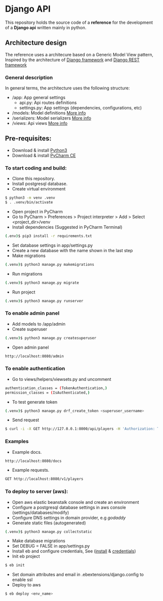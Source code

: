 # Django API

This repository holds the source code of a **reference** for the development of a **Django api** written mainly in python.

## Architecture design

The reference uses a architecure based on a Generic Model View pattern, Inspired by the architecture of [Django framework](https://www.djangoproject.com) and [Django REST framework](https://www.django-rest-framework.org)

### General description

In general terms, the architecture uses the following structure:

  - /app: App general settings
    - api.py: Api routes definitions
    - settings.py: App settings (dependencies, configurations, etc)
  - /models: Model definitions [More info](https://docs.djangoproject.com/en/2.1/topics/db/models/)
  - /serializers: Model serializers [More info](https://www.django-rest-framework.org/api-guide/serializers/)
  - /views: Api views [More info](https://www.django-rest-framework.org/api-guide/views/)

## Pre-requisites:

 * Download & install [Python3](https://www.python.org/downloads/)
 * Download & install [PyCharm CE](https://www.jetbrains.com/pycharm/download/)

### To start coding and build:

 * Clone this repository.
 * Install postgresql database.
 * Create virtual environment
  ```bash
 $ python3 -m venv .venv
 $ . .venv/bin/activate
 ```
 * Open project in PyCharm
 * Go to PyCharm > Preferences > Project interpreter > Add > Select <project_dir>/venv
 * Install dependencies (Suggested in PyCharm Terminal)
 ```bash
(.env)$ pip3 install -r requirements.txt
 ```
 * Set database settings in app/settings.py
 * Create a new database with the name shown in the last step
 * Make migrations
 ```bash
(.venv)$ python3 manage.py makemigrations
 ```
 * Run migrations
 ```bash
(.venv)$ python3 manage.py migrate
 ```
 * Run project
```bash
(.venv)$ python3 manage.py runserver
 ```

 ### To enable admin panel

 * Add models to /app/admin
 * Create superuser
 ```bash
(.venv)$ python3 manage.py createsuperuser
 ```
 * Open admin panel 
 ```bash
 http://localhost:8080/admin
 ```
 
 ### To enable authentication
 
 * Go to views/helpers/viewsets.py and uncomment
 ```bash
authentication_classes = (TokenAuthentication,)
permission_classes = (IsAuthenticated,)
 ```
 * To test generate token
 ```bash
(.venv)$ python3 manage.py drf_create_token <superuser_username>
 ```
 * Send request
 ```bash
$ curl -i -X GET http://127.0.0.1:8000/api/players -H 'Authorization: Token <Token>'
 ```
 
 ### Examples

 * Example docs.
 ```bash
 http://localhost:8080/docs
 ```
  * Example requests. 
 ```bash
 GET http://localhost:8080/v1/players
 ```
 
 ### To deploy to server (aws):

* Open aws elastic beanstalk console and create an environment 
* Configure a postgresql database settings in aws console (settings/databases/modify)
* Configure DNS settings in domain provider, e.g *godaddy*
* Generate static files (autogenerated)
```bash
(.venv)$ python3 manage.py collectstatic
 ```
* Make database migrations
* Set DEBUG = FALSE in app/settings.py
* Install eb and configure credentials, See ([install](https://docs.aws.amazon.com/es_es/elasticbeanstalk/latest/dg/eb-cli3-install.html) & [credentials](https://docs.aws.amazon.com/es_es/general/latest/gr/managing-aws-access-keys.html))
* Init eb project
```bash
$ eb init
 ```
  * Set domain attributes and email in .ebextensions/django.config to enable ssl
  * Deploy to aws
```bash
$ eb deploy <env_name>
 ```
 